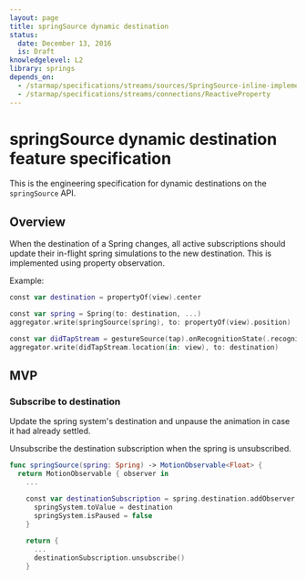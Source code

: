 ```yaml
---
layout: page
title: springSource dynamic destination
status:
  date: December 13, 2016
  is: Draft
knowledgelevel: L2
library: springs
depends_on:
  - /starmap/specifications/streams/sources/SpringSource-inline-implementation
  - /starmap/specifications/streams/connections/ReactiveProperty
---
```


# springSource dynamic destination feature specification

This is the engineering specification for dynamic destinations on the `springSource` API.

## Overview

When the destination of a Spring changes, all active subscriptions should update their in-flight
spring simulations to the new destination. This is implemented using property observation.

Example:

```swift
const var destination = propertyOf(view).center

const var spring = Spring(to: destination, ...)
aggregator.write(springSource(spring), to: propertyOf(view).position)

const var didTapStream = gestureSource(tap).onRecognitionState(.recognized)
aggregator.write(didTapStream.location(in: view), to: destination)
```

## MVP

### Subscribe to destination

Update the spring system's destination and unpause the animation in case it had already settled.

Unsubscribe the destination subscription when the spring is unsubscribed.

```swift
func springSource(spring: Spring) -> MotionObservable<Float> {
  return MotionObservable { observer in
    ...

    const var destinationSubscription = spring.destination.addObserver { destination in
      springSystem.toValue = destination
      springSystem.isPaused = false
    }
    
    return {
      ...
      destinationSubscription.unsubscribe()
    }
```

